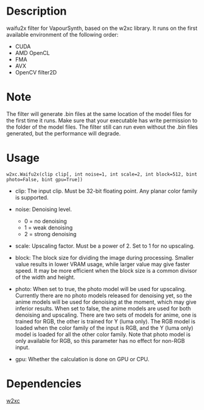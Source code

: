 Description
===========

waifu2x filter for VapourSynth, based on the w2xc library. It runs on the first available environment of the following order:
* CUDA
* AMD OpenCL
* FMA
* AVX
* OpenCV filter2D


Note
====
The filter will generate .bin files at the same location of the model files for the first time it runs. Make sure that your executable has write permission to the folder of the model files. The filter still can run even without the .bin files generated, but the performance will degrade.


Usage
=====

    w2xc.Waifu2x(clip clip[, int noise=1, int scale=2, int block=512, bint photo=False, bint gpu=True])

* clip: The input clip. Must be 32-bit floating point. Any planar color family is supported.

* noise: Denoising level.
  * 0 = no denoising
  * 1 = weak denoising
  * 2 = strong denoising

* scale: Upscaling factor. Must be a power of 2. Set to 1 for no upscaling.

* block: The block size for dividing the image during processing. Smaller value results in lower VRAM usage, while larger value may give faster speed. It may be more efficient when the block size is a common divisor of the width and height.

* photo: When set to true, the photo model will be used for upscaling. Currently there are no photo models released for denoising yet, so the anime models will be used for denoising at the moment, which may give inferior results. When set to false, the anime models are used for both denoising and upscaling. There are two sets of models for anime, one is trained for RGB, the other is trained for Y (luma only). The RGB model is loaded when the color family of the input is RGB, and the Y (luma only) model is loaded for all the other color family. Note that photo model is only available for RGB, so this parameter has no effect for non-RGB input.

* gpu: Whether the calculation is done on GPU or CPU.


Dependencies
============
[w2xc](https://github.com/tanakamura/waifu2x-converter-cpp)
